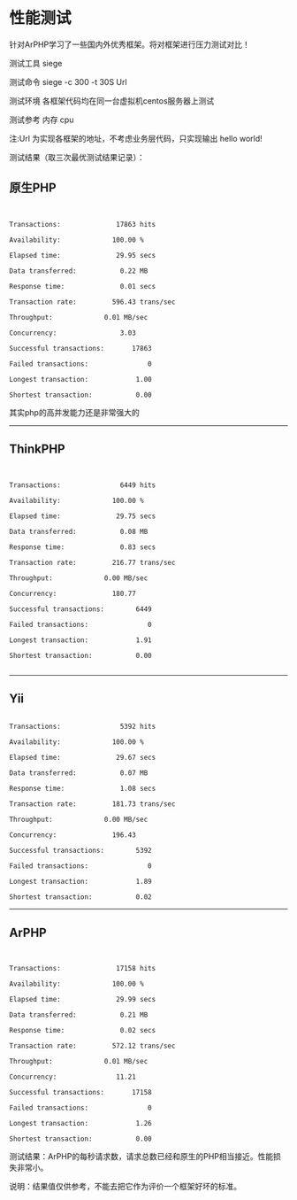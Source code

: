 # 性能测试

针对ArPHP学习了一些国内外优秀框架。将对框架进行压力测试对比！



测试工具 siege

测试命令 siege -c 300 -t 30S Url

测试环境 各框架代码均在同一台虚拟机centos服务器上测试

测试参考 内存 cpu

注:Url 为实现各框架的地址，不考虑业务层代码，只实现输出 hello world!

测试结果（取三次最优测试结果记录）：




## 原生PHP


```


Transactions:              17863 hits

Availability:             100.00 %

Elapsed time:              29.95 secs

Data transferred:           0.22 MB

Response time:              0.01 secs

Transaction rate:         596.43 trans/sec

Throughput:             0.01 MB/sec

Concurrency:                3.03

Successful transactions:       17863

Failed transactions:               0

Longest transaction:            1.00

Shortest transaction:           0.00
```





其实php的高并发能力还是非常强大的



--------------------------------------------


## ThinkPHP


```


Transactions:               6449 hits

Availability:             100.00 %

Elapsed time:              29.75 secs

Data transferred:           0.08 MB

Response time:              0.83 secs

Transaction rate:         216.77 trans/sec

Throughput:             0.00 MB/sec

Concurrency:              180.77

Successful transactions:        6449

Failed transactions:               0

Longest transaction:            1.91

Shortest transaction:           0.00


```




--------------------------------------------


## Yii



```

Transactions:               5392 hits

Availability:             100.00 %

Elapsed time:              29.67 secs

Data transferred:           0.07 MB

Response time:              1.08 secs

Transaction rate:         181.73 trans/sec

Throughput:             0.00 MB/sec

Concurrency:              196.43

Successful transactions:        5392

Failed transactions:               0

Longest transaction:            1.89

Shortest transaction:           0.02
```


--------------------------------------------


## ArPHP


```


Transactions:              17158 hits

Availability:             100.00 %

Elapsed time:              29.99 secs

Data transferred:           0.21 MB

Response time:              0.02 secs

Transaction rate:         572.12 trans/sec

Throughput:             0.01 MB/sec

Concurrency:               11.21

Successful transactions:       17158

Failed transactions:               0

Longest transaction:            1.26

Shortest transaction:           0.00

```



测试结果：ArPHP的每秒请求数，请求总数已经和原生的PHP相当接近。性能损失非常小。

说明：结果值仅供参考，不能去把它作为评价一个框架好坏的标准。

